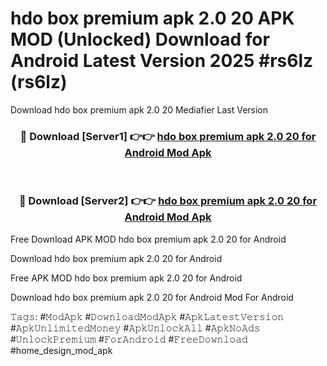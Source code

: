 # hdo box premium apk 2.0 20 APK MOD (Unlocked) Download for Android Latest Version 2025 #rs6lz (rs6lz)
Download hdo box premium apk 2.0 20 Mediafier Last Version

<div align="center">
<h3>🔴 Download [Server1] 👉👉 <a href="https://app.mediaupload.pro?title=hdo_box_premium_apk_2.0_20&ref=24F">hdo box premium apk 2.0 20 for Android Mod Apk</a></h3><br>

<h3>🔴 Download [Server2] 👉👉 <a href="https://app.mediaupload.pro?title=hdo_box_premium_apk_2.0_20&ref=24F">hdo box premium apk 2.0 20 for Android Mod Apk</a></h3>
</div>


Free Download APK MOD hdo box premium apk 2.0 20 for Android

Download hdo box premium apk 2.0 20 for Android 

Free APK MOD hdo box premium apk 2.0 20 for Android 

Download hdo box premium apk 2.0 20 for Android Mod For Android

𝚃𝚊𝚐𝚜: #𝙼𝚘𝚍𝙰𝚙𝚔 #𝙳𝚘𝚠𝚗𝚕𝚘𝚊𝚍𝙼𝚘𝚍𝙰𝚙𝚔 #𝙰𝚙𝚔𝙻𝚊𝚝𝚎𝚜𝚝𝚅𝚎𝚛𝚜𝚒𝚘𝚗 #𝙰𝚙𝚔𝚄𝚗𝚕𝚒𝚖𝚒𝚝𝚎𝚍𝙼𝚘𝚗𝚎𝚢 #𝙰𝚙𝚔𝚄𝚗𝚕𝚘𝚌𝚔𝙰𝚕𝚕 #𝙰𝚙𝚔𝙽𝚘𝙰𝚍𝚜 #𝚄𝚗𝚕𝚘𝚌𝚔𝙿𝚛𝚎𝚖𝚒𝚞𝚖 #𝙵𝚘𝚛𝙰𝚗𝚍𝚛𝚘𝚒𝚍 #𝙵𝚛𝚎𝚎𝙳𝚘𝚠𝚗𝚕𝚘𝚊𝚍 #home_design_mod_apk